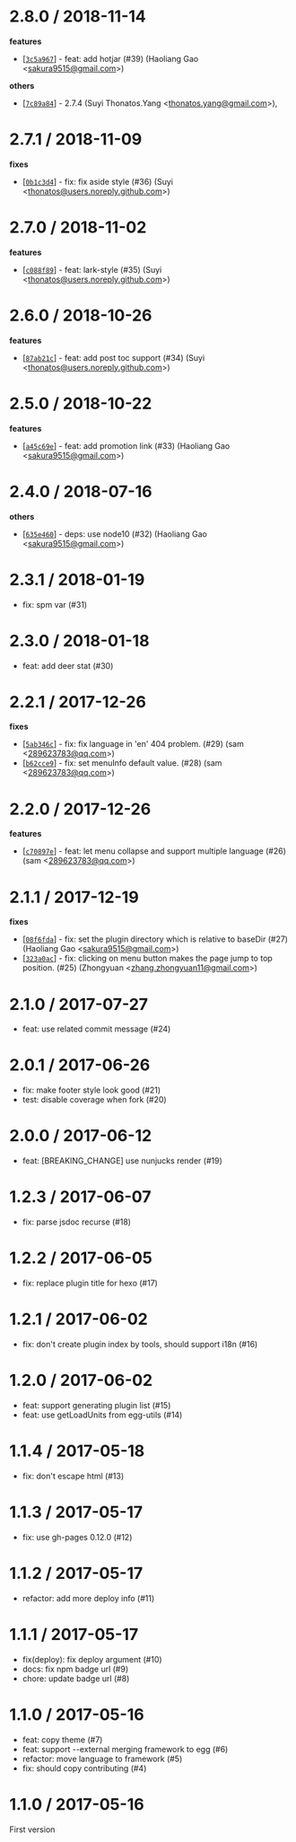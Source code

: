 
2.8.0 / 2018-11-14
==================

**features**
  * [[`3c5a967`](http://github.com/eggjs/doctools/commit/3c5a9677f495b7612b65df6a6d0367354b8ca748)] - feat: add hotjar (#39) (Haoliang Gao <<sakura9515@gmail.com>>)

**others**
  * [[`7c89a84`](http://github.com/eggjs/doctools/commit/7c89a849b9925ea5d956e1ffd1dbebb1b4eee21c)] - 2.7.4 (Suyi Thonatos.Yang <<thonatos.yang@gmail.com>>),

2.7.1 / 2018-11-09
==================

**fixes**
  * [[`0b1c3d4`](http://github.com/eggjs/doctools/commit/0b1c3d450a2dcfa7f4522f1b7a0032f772a9b2b2)] - fix: fix aside style (#36) (Suyi <<thonatos@users.noreply.github.com>>)

2.7.0 / 2018-11-02
==================

**features**
  * [[`c088f89`](http://github.com/eggjs/doctools/commit/c088f89215699d552041ab4f8c2eb38d1b289080)] - feat: lark-style (#35) (Suyi <<thonatos@users.noreply.github.com>>)

2.6.0 / 2018-10-26
==================

**features**
  * [[`87ab21c`](http://github.com/eggjs/doctools/commit/87ab21cf819374e4e74a228975b1ad2678406690)] - feat: add post toc support (#34) (Suyi <<thonatos@users.noreply.github.com>>)

2.5.0 / 2018-10-22
==================

**features**
  * [[`a45c69e`](http://github.com/eggjs/doctools/commit/a45c69eb10d49951fefc4cb69a21dacb5f510f6d)] - feat: add promotion link (#33) (Haoliang Gao <<sakura9515@gmail.com>>)

2.4.0 / 2018-07-16
==================

**others**
  * [[`635e460`](http://github.com/eggjs/doctools/commit/635e460eb07fdd167a622492b3d42ce412b129a2)] - deps: use node10 (#32) (Haoliang Gao <<sakura9515@gmail.com>>)

2.3.1 / 2018-01-19
==================

  * fix: spm var (#31)

2.3.0 / 2018-01-18
==================

  * feat: add deer stat (#30)

2.2.1 / 2017-12-26
==================

**fixes**
  * [[`5ab346c`](http://github.com/eggjs/doctools/commit/5ab346c4c428ffadfc1e059e0634160313687dd9)] - fix: fix language in 'en' 404 problem. (#29) (sam <<289623783@qq.com>>)
  * [[`b62cce9`](http://github.com/eggjs/doctools/commit/b62cce9e5e8be533b42c2b6932bc859ac0f88370)] - fix: set menuInfo default value. (#28) (sam <<289623783@qq.com>>)

2.2.0 / 2017-12-26
==================

**features**
  * [[`c70897e`](http://github.com/eggjs/doctools/commit/c70897ee14ed39958ac2f4dfb57279e4d06a80ec)] - feat: let menu collapse and support multiple language (#26) (sam <<289623783@qq.com>>)

2.1.1 / 2017-12-19
==================

**fixes**
  * [[`08f6fda`](http://github.com/eggjs/doctools/commit/08f6fdab25457900e025a48ab1fddeee79aa1407)] - fix: set the plugin directory which is relative to baseDir (#27) (Haoliang Gao <<sakura9515@gmail.com>>)
  * [[`323a0ac`](http://github.com/eggjs/doctools/commit/323a0acd543bc2f7273594c01a4eb683d9bbac1a)] - fix: clicking on menu button makes the page jump to top position. (#25) (Zhongyuan <<zhang.zhongyuan11@gmail.com>>)

2.1.0 / 2017-07-27
==================

  * feat: use related commit message (#24)

2.0.1 / 2017-06-26
==================

  * fix: make footer style look good (#21)
  * test: disable coverage when fork (#20)

2.0.0 / 2017-06-12
==================

  * feat: [BREAKING_CHANGE] use nunjucks render (#19)

1.2.3 / 2017-06-07
==================

  * fix: parse jsdoc recurse (#18)

1.2.2 / 2017-06-05
==================

  * fix: replace plugin title for hexo (#17)

1.2.1 / 2017-06-02
==================

  * fix: don't create plugin index by tools, should support i18n (#16)

1.2.0 / 2017-06-02
==================

  * feat: support generating plugin list (#15)
  * feat: use getLoadUnits from egg-utils (#14)

1.1.4 / 2017-05-18
==================

  * fix: don't escape html (#13)

1.1.3 / 2017-05-17
==================

  * fix: use gh-pages 0.12.0 (#12)

1.1.2 / 2017-05-17
==================

  * refactor: add more deploy info (#11)

1.1.1 / 2017-05-17
==================

  * fix(deploy): fix deploy argument (#10)
  * docs: fix npm badge url (#9)
  * chore: update badge url (#8)

1.1.0 / 2017-05-16
==================

  * feat: copy theme (#7)
  * feat: support --external merging framework to egg (#6)
  * refactor: move language to framework (#5)
  * fix: should copy contributing (#4)

1.1.0 / 2017-05-16
==================

First version

